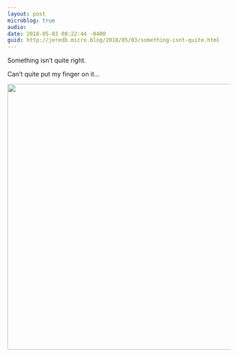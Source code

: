 ```yaml
---
layout: post
microblog: true
audio: 
date: 2018-05-03 08:22:44 -0400
guid: http://jeredb.micro.blog/2018/05/03/something-isnt-quite.html
---
```

Something isn’t quite right.

Can’t quite put my finger on it…

<img src="http://micro.jeredb.com/uploads/2018/f88a40ef30.jpg" width="600" height="600" />

